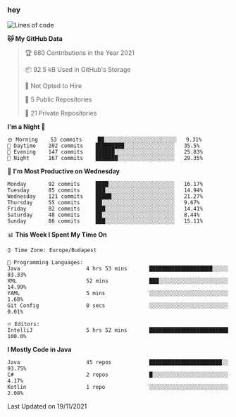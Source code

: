 ### hey

<!--START_SECTION:waka-->
![Lines of code](https://img.shields.io/badge/From%20Hello%20World%20I%27ve%20Written-467715%20lines%20of%20code-blue)

**🐱 My GitHub Data** 

> 🏆 680 Contributions in the Year 2021
 > 
> 📦 92.5 kB Used in GitHub's Storage 
 > 
> 🚫 Not Opted to Hire
 > 
> 📜 5 Public Repositories 
 > 
> 🔑 21 Private Repositories  
 > 
**I'm a Night 🦉** 

```text
🌞 Morning    53 commits     ██░░░░░░░░░░░░░░░░░░░░░░░   9.31% 
🌆 Daytime    202 commits    █████████░░░░░░░░░░░░░░░░   35.5% 
🌃 Evening    147 commits    ██████░░░░░░░░░░░░░░░░░░░   25.83% 
🌙 Night      167 commits    ███████░░░░░░░░░░░░░░░░░░   29.35%

```
📅 **I'm Most Productive on Wednesday** 

```text
Monday       92 commits     ████░░░░░░░░░░░░░░░░░░░░░   16.17% 
Tuesday      85 commits     ███░░░░░░░░░░░░░░░░░░░░░░   14.94% 
Wednesday    121 commits    █████░░░░░░░░░░░░░░░░░░░░   21.27% 
Thursday     55 commits     ██░░░░░░░░░░░░░░░░░░░░░░░   9.67% 
Friday       82 commits     ███░░░░░░░░░░░░░░░░░░░░░░   14.41% 
Saturday     48 commits     ██░░░░░░░░░░░░░░░░░░░░░░░   8.44% 
Sunday       86 commits     ███░░░░░░░░░░░░░░░░░░░░░░   15.11%

```


📊 **This Week I Spent My Time On** 

```text
⌚︎ Time Zone: Europe/Budapest

💬 Programming Languages: 
Java                     4 hrs 53 mins       ████████████████████░░░░░   83.33% 
XML                      52 mins             ███░░░░░░░░░░░░░░░░░░░░░░   14.99% 
YAML                     5 mins              ░░░░░░░░░░░░░░░░░░░░░░░░░   1.68% 
Git Config               0 secs              ░░░░░░░░░░░░░░░░░░░░░░░░░   0.01%

🔥 Editors: 
IntelliJ                 5 hrs 52 mins       █████████████████████████   100.0%

```

**I Mostly Code in Java** 

```text
Java                     45 repos            ███████████████████████░░   93.75% 
C#                       2 repos             █░░░░░░░░░░░░░░░░░░░░░░░░   4.17% 
Kotlin                   1 repo              ░░░░░░░░░░░░░░░░░░░░░░░░░   2.08%

```



 Last Updated on 19/11/2021
<!--END_SECTION:waka-->
